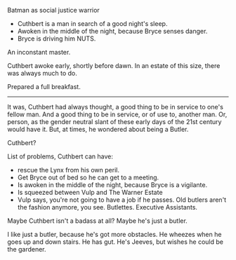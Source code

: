 
Batman as social justice warrior


* Cuthbert is a man in search of a good night's sleep. 
* Awoken in the middle of the night, because Bryce senses danger.
* Bryce is driving him NUTS.

An inconstant master. 

Cuthbert awoke early, shortly before dawn.  In an estate of this size, there was always much to do.

Prepared a full breakfast. 



---

It was, Cuthbert had always thought, a good thing to be in service to one's
fellow man. And a good thing to be in service, or of use to, another man. Or,
person, as the gender neutral slant of these early days of the 21st century
would have it. But, at times, he wondered about being a Butler. 


Cuthbert? 


List of problems, Cuthbert can have:

* rescue the Lynx from his own peril.
* Get Bryce out of bed so he can get to a meeting.
* Is awoken in the middle of the night, because Bryce is a vigilante.
* Is squeezed between Vulp and The Warner Estate
* Vulp says, you're not going to have a job if he passes. Old butlers aren't
the fashion anymore, you see. Butlettes. Executive Assistants. 




Maybe Cuthbert isn't a badass at all? Maybe he's just a butler. 

I like just a butler, because he's got more obstacles. He wheezes when he goes
up and down stairs. He has gut. He's Jeeves, but wishes he could be the
gardener. 

